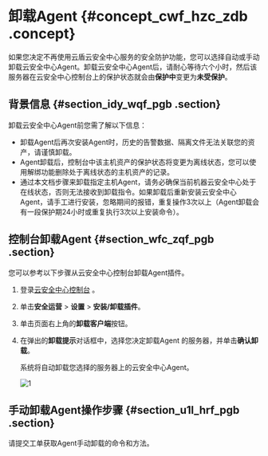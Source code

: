 # 卸载Agent {#concept_cwf_hzc_zdb .concept}

如果您决定不再使用云盾云安全中心服务的安全防护功能，您可以选择自动或手动卸载云安全中心Agent。卸载云安全中心Agent后，请耐心等待六个小时，然后该服务器在云安全中心控制台上的保护状态就会由**保护中**变更为**未受保护**。

## 背景信息 {#section_idy_wqf_pgb .section}

卸载云安全中心Agent前您需了解以下信息：

-   卸载Agent后再次安装Agent时，历史的告警数据、隔离文件无法关联您的资产，请谨慎卸载。
-   Agent卸载后，控制台中该主机资产的保护状态将变更为离线状态，您可以使用解绑功能删除处于离线状态的主机资产的记录。
-   通过本文档步骤来卸载指定主机Agent，请务必确保当前机器云安全中心处于在线状态，否则无法接收到卸载指令。如果卸载后重新安装云安全中心Agent，请手工进行安装，忽略期间的报错，重复操作3次以上（Agent卸载会有一段保护期24小时或重复执行3次以上安装命令）。

## 控制台卸载Agent {#section_wfc_zqf_pgb .section}

您可以参考以下步骤从云安全中心控制台卸载Agent插件。

1.  登录[云安全中心控制台](https://yundun.console.aliyun.com/?p=sas) 。
2.  单击**安全运营** \> **设置** \> **安装/卸载插件**。
3.  单击页面右上角的**卸载客户端**按钮。
4.  在弹出的**卸载提示**对话框中，选择您决定卸载Agent 的服务器，并单击**确认卸载**。

    系统将自动卸载您选择的服务器上的云安全中心Agent。

    ![1](http://static-aliyun-doc.oss-cn-hangzhou.aliyuncs.com/assets/img/13635/156413366953580_zh-CN.png)


## 手动卸载Agent操作步骤 {#section_u1l_hrf_pgb .section}

请提交工单获取Agent手动卸载的命令和方法。

